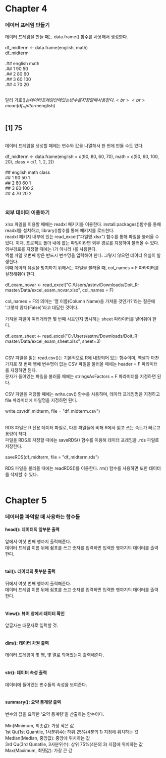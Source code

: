 # Chapter 4

### 데이터 프레임 만들기
데이터 프레임을 만들 때는 data.frame() 함수를 사용해서 생성한다.<br>
<br>
df_midterm <- data.frame(english, math)<br>
df_midterm<br>
<br>
.##     english   math<br>
.## 1      90      50<br>
.## 2      80      60<br>
.## 3      60     100<br>
.## 4      70      20<br>
<br>

달러 기호($)는 데이터 프레임 안에 있는 변수를 지정할 때 사용한다.<br>
<br>
mean(df_midterm$english)<br>
<br>
## [1] 75<br>
<br>
데이터 프레임을 생성할 때에는 변수와 값을 나열해서 한 번에 만들 수도 있다.<br>
<br>
df_midterm <- data.frame(english = c(90, 80, 60, 70), math = c(50, 60, 100, 20), class = c(1, 1, 2, 2))<br>
<br>
##    english   math    class<br>
## 1    90        50      1<br>
## 2    80        60      1<br>
## 3    60       100      2<br>
## 4    70        20      2<br>
<br>

### 외부 데이터 이용하기
xlsx 파일을 이용할 때에는 readxl 패키지를 이용한다. install.packages()함수를 통해 readxl를 설치하고, library()함수를 통해 패키지를 로드한다.<br>
readxl 패키지 내부에 있는 read_excel("파일명.xlsx") 함수를 통해 파일을 불러올 수 있다. 이때, 프로젝트 폴더 내에 없는 파일이라면 외부 경로를 지정하여 불러올 수 있다. 외부경로를 지정할 때에는 \가 아니라 /를 사용한다.<br>
엑셀 파일 첫번째 항은 반드시 변수명을 입력해야 한다. 그렇지 않으면 데이터 유실이 발생한다.<br>
이때 데이터 유실을 방지하기 위해서는 파일을 불러올 때, col_names = F 파라미터를 설정해줘야 한다.<br>
<br>
df_exam_novar <- read_excel("C:/Users/astnv/Downloads/Doit_R-master/Data/excel_exam_novar.xlsx", col_names = F)<br>
<br>
col_names = F의 의미는 '열 이름(Column Name)을 가져올 것인가?'라는 질문에 '그렇지 않다(False)'라고 대답한 것이다.<br>
<br>
가져올 파일이 여러개라면 몇 번째 시트인지 명시하는 sheet 파라미터를 넣어줘야 한다.<br>
<br>
df_exam_sheet <- read_excel("C:/Users/astnv/Downloads/Doit_R-master/Data/excel_exam_sheet.xlsx", sheet=3)<br>
<br>
<br>
CSV 파일을 읽는 read.csv()는 기본적으로 R에 내장되어 있는 함수이며, 엑셀과 마찬가지로 첫 번째 행에 변수명이 없는 CSV 파일을 불러올 때에는 header = F 파라미터를 지정하면 된다.<br>
문자가 들어있는 파일을 불러올 때에는 stringsAsFactors = F 파라미터를 지정하면 된다.<br>
<br>
CSV 파일을 저장할 때에는 write.csv() 함수를 사용하며, 데이터 프레임명을 지정하고 file 파라미터에 파일명을 지정하면 된다.<br>
<br>
write.csv(df_midterm, file = "df_midterm.csv")<br>
<br>
<br>
RDS 파일은 R 전용 데이터 파일로, 다른 파일들에 비해 R에서 읽고 쓰는 속도가 빠르고 용량이 작다.<br>
파일을 RDS로 저장할 때에는 saveRDS() 함수를 이용해 데이터 프레임을 .rds 파일로 저장한다.<br>
<br>
saveRDS(df_midterm, file = "df_midterm.rds")<br>
<br>
RDS 파일을 불러올 때에는 readRDS()를 이용한다. rm() 함수를 사용하면 또한 데이터를 삭제할 수 있다.<br>
<br>

# Chapter 5

### 데이터를 파악할 때 사용하는 함수들

#### head(): 데이터의 앞부분 출력
앞에서 여섯 번째 행까지 출력해준다.<br>
데이터 프레임 이름 뒤에 쉼표를 쓰고 숫자를 입력하면 입력한 행까지의 데이터를 출력한다.<br>
<br>

#### tail(): 데이터의 뒷부분 출력
뒤에서 여섯 번째 행까지 출력해준다.<br>
데이터 프레임 이름 뒤에 쉼표를 쓰고 숫자를 입력하면 입력한 행까지의 데이터를 출력한다.<br>
<br>

#### View(): 뷰어 창에서 데이터 확인
앞글자는 대문자로 입력할 것. <br>
<br>

#### dim(): 데이터 차원 출력
데이터 프레임이 몇 행, 몇 열로 되어있는지 출력해준다.<br>
<br>

#### str(): 데이터 속성 출력
데이터에 들어있는 변수들의 속성을 보여준다.<br>
<br>

#### summary(): 요약 통계량 출력
변수의 값을 요약한 '요약 통계량'을 산출하는 함수이다.<br>
<br>
Min(Minimum, 최솟값): 가장 작은 값<br>
1st Qu(1st Quantile, 1사분위수): 하위 25%(4분의 1) 지점에 위치하는 값<br>
Median(Median, 중앙값): 중앙에 위치하는 값<br>
3rd Qu(3rd Qunatile, 3사분위수): 상위 75%(4분의 3) 지점에 위치하는 값<br>
Max(Maximum, 최댓값): 가장 큰 값<br>
<br>
